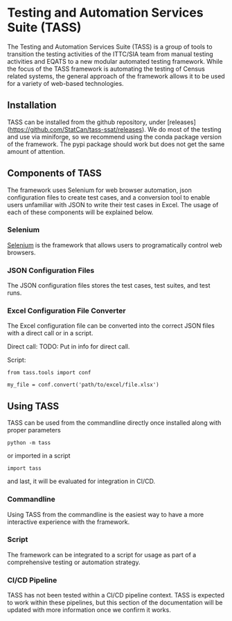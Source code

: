 # Testing and Automation Services Suite (TASS)

The Testing and Automation Services Suite (TASS) is a group of tools to
transition the testing activities of the ITTC/SIA team from manual testing
activities and EQATS to a new modular automated testing framework. While
the focus of the TASS framework is automating the testing of Census
related systems, the general approach of the framework allows it to be
used for a variety of web-based technologies.

## Installation

TASS can be installed from the github repository, under [releases]
(https://github.com/StatCan/tass-ssat/releases). We do most of the testing
and use via miniforge, so we recommend using the conda package version of
the framework. The pypi package should work but does not get the same
amount of attention.

## Components of TASS

The framework uses Selenium for web browser automation, json configuration
files to create test cases, and a conversion tool to enable users
unfamiliar with JSON to write their test cases in Excel. The usage of each
of these components will be explained below.

### Selenium

[Selenium](https://www.selenium.dev) is the framework that allows users to
programatically control web browsers.

### JSON Configuration Files

The JSON configuration files stores the test cases, test suites, and test
runs.

### Excel Configuration File Converter

The Excel configuration file can be converted into the correct JSON files
with a direct call or in a script.

Direct call:
TODO: Put in info for direct call.

Script:
```
from tass.tools import conf

my_file = conf.convert('path/to/excel/file.xlsx')
```

## Using TASS

TASS can be used from the commandline directly once installed along with
proper parameters

`python -m tass`

or imported in a script

`import tass`

and last, it will be evaluated for integration in CI/CD.

### Commandline

Using TASS from the commandline is the easiest way to have a more
interactive experience with the framework.

### Script

The framework can be integrated to a script for usage as part of
a comprehensive testing or automation strategy.

### CI/CD Pipeline

TASS has not been tested within a CI/CD pipeline context. TASS is expected
to work within these pipelines, but this section of the documentation will
be updated with more information once we confirm it works.

